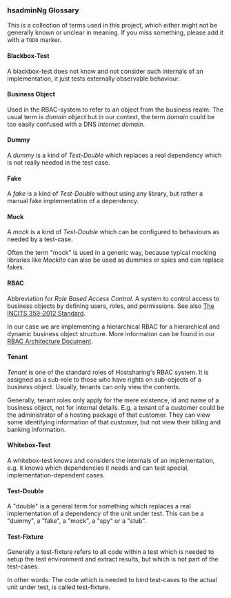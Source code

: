 ### hsadminNg Glossary

This is a collection of terms used in this project, which either might not be generally known or unclear in meaning.
If you miss something, please add it with a `TODO` marker.

#### Blackbox-Test

A blackbox-test does not know and not consider such internals of an implementation, it just tests externally observable behaviour.


#### Business Object

Used in the RBAC-system to refer to an object from the business realm.
The usual term is *domain object* but in our context, the term *domain* could be too easily confused with a DNS *Internet domain*.  


#### Dummy

A *dummy* is a kind of *Test-Double* which replaces a real dependency which is not really needed in the test case.


#### Fake

A *fake* is a kind of *Test-Double*  without using any library, but rather a manual fake implementation of a dependency.


#### Mock

A *mock* is a kind of *Test-Double* which can be configured to behaviours as needed by a test-case.

Often the term "mock" is used in a generic way, because typical mocking libraries like *Mockito* can also be used as dummies or spies and can replace fakes.


#### RBAC

Abbreviation for *Role Based Access Control*.
A system to control access to business objects by defining users, roles, and permissions.
See also [The INCITS 359-2012 Standard](https://www.techstreet.com/standards/incits-359-2012?product_id=1837530).

In our case we are implementing a hierarchical RBAC for a hierarchical and dynamic business object structure.
More information can be found in our [RBAC Architecture Document](rbac.md).


#### Tenant

*Tenant* is one of the standard roles of Hostsharing's RBAC system.
It is assigned as a sub-role to those who have rights on sub-objects of a business object.
Usually, tenants can only view the contents.

Generally, tenant roles only apply for the mere existence, id and name of a business object,
not for internal details.
E.g. a tenant of a customer could be the administrator of a hosting package of that customer.
They can view some identifying information of that customer, but not view their billing and banking information.


#### Whitebox-Test

A whitebox-test knows and considers the internals of an implementation, e.g. it knows which dependencies it needs and can test special, implementation-dependent cases.


#### Test-Double

A "double" is a general term for something which replaces a real implementation of a dependency of the unit under test.
This can be a "dummy", a "fake", a "mock", a "spy" or a "stub".


#### Test-Fixture

Generally a test-fixture refers to all code within a test 
which is needed to setup the test environment and extract results, 
but which is not part of the test-cases.

In other words: The code which is needed to bind test-cases to the actual unit under test,
is called test-fixture.
